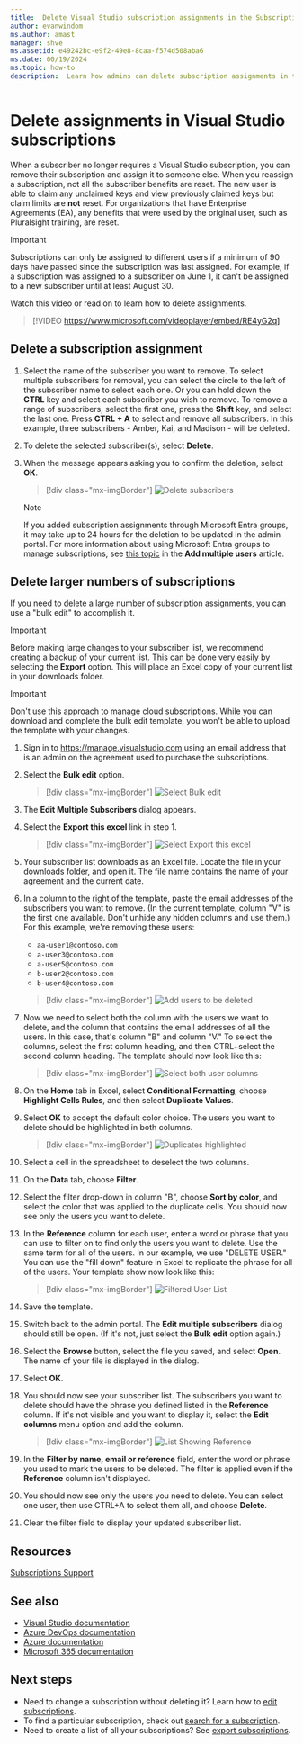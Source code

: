 ```yaml
---
title:  Delete Visual Studio subscription assignments in the Subscriptions Admin Portal
author: evanwindom
ms.author: amast
manager: shve
ms.assetid: e49242bc-e9f2-49e8-8caa-f574d508aba6
ms.date: 00/19/2024
ms.topic: how-to
description:  Learn how admins can delete subscription assignments in the Visual Studio Subscriptions Admin Portal.
---
```


# Delete assignments in Visual Studio subscriptions

When a subscriber no longer requires a Visual Studio subscription, you can remove their subscription and assign it to someone else. When you reassign a subscription, not all the subscriber benefits are reset. The new user is able to claim any unclaimed keys and view previously claimed keys but claim limits are **not** reset. For organizations that have Enterprise Agreements (EA), any benefits that were used by the original user, such as Pluralsight training, are reset. 

> [!IMPORTANT]
> Subscriptions can only be assigned to different users if a minimum of 90 days have passed since the subscription was last assigned. For example, if a subscription was assigned to a subscriber on June 1, it can't be assigned to a new subscriber until at least August 30. 

Watch this video or read on to learn how to delete assignments.  

> [!VIDEO https://www.microsoft.com/videoplayer/embed/RE4yG2q]

## Delete a subscription assignment

1. Select the name of the subscriber you want to remove. To select multiple subscribers for removal, you can select the circle to the left of the subscriber name to select each one. Or you can hold down the **CTRL** key and select each subscriber you wish to remove. To remove a range of subscribers, select the first one, press the **Shift** key, and select the last one. Press **CTRL + A** to select and remove all subscribers. In this example, three subscribers - Amber, Kai, and Madison - will be deleted. 
2. To delete the selected subscriber(s), select **Delete**.
3. When the message appears asking you to confirm the deletion, select **OK**.
   > [!div class="mx-imgBorder"]
   > ![Delete subscribers](_img/delete-license/delete-subscribers.png "Screenshot of manage subscribers page in the admin portal.  The Delete menu option is highlighted.")

   > [!NOTE]
   > If you added subscription assignments through Microsoft Entra groups, it may take up to 24 hours for the deletion to be updated in the admin portal. For more information about using Microsoft Entra groups to manage subscriptions, see [this topic](assign-license-bulk.md#use-entra-id-groups-to-assign-subscriptions) in the **Add multiple users** article. 

## Delete larger numbers of subscriptions

If you need to delete a large number of subscription assignments, you can use a "bulk edit" to accomplish it.  

  > [!IMPORTANT]
  > Before making large changes to your subscriber list, we recommend creating a backup of your current list. This can be done very easily by selecting the **Export** option. This will place an Excel copy of your current list in your downloads folder. 

  > [!IMPORTANT]
  > Don't use this approach to manage cloud subscriptions. While you can download and complete the bulk edit template, you won't be able to upload the template with your changes.  

1. Sign in to <https://manage.visualstudio.com> using an email address that is an 
admin on the agreement used to purchase the subscriptions.
0. Select the **Bulk edit** option. 
   > [!div class="mx-imgBorder"]
   > ![Select Bulk edit](_img/delete-license/bulk-edit-select.png "Screenshot of manage subscribers page in the admin portal. The Bulk edit menu option is highlighted.")

0. The **Edit Multiple Subscribers** dialog appears.  
0. Select the **Export this excel** link in step 1.  
   > [!div class="mx-imgBorder"]
   > ![Select Export this excel](_img/delete-license/export-this-excel-select.png "Screenshot of Edit multiple subscribers dialog. The Export this excel link in the first step is highlighted.")
   
0. Your subscriber list downloads as an Excel file. Locate the file in your downloads folder, and open it. The file name contains the name of your agreement and the current date.
0. In a column to the right of the template, paste the email addresses of the subscribers you want to remove. (In the current template, column "V" is the first one available. Don't unhide any hidden columns and use them.) For this example, we're removing these users:
    + `aa-user1@contoso.com`
    + `a-user3@contoso.com`
    + `a-user5@contoso.com`
    + `b-user2@contoso.com`
    + `b-user4@contoso.com`

   > [!div class="mx-imgBorder"]
   > ![Add users to be deleted](_img/delete-license/user-list-added.png "Screenshot of bulk edit template showing the users to be deleted listed in the right-most column. The list of users is highlighted.")

0. Now we need to select both the column with the users we want to delete, and the column that contains the email addresses of all the users. In this case, that's column "B" and column "V." To select the columns, select the first column heading, and then CTRL+select the second column heading. The template should now look like this:
   > [!div class="mx-imgBorder"]
   > ![Select both user columns](_img/delete-license/columns-selected.png "Screenshot of bulk edit template showing the columns for all users and the users to be deleted selected.")

0. On the **Home** tab in Excel, select **Conditional Formatting**, choose **Highlight Cells Rules**, and then select **Duplicate Values**.
0. Select **OK** to accept the default color choice. The users you want to delete should be highlighted in both columns. 
   > [!div class="mx-imgBorder"]
   > ![Duplicates highlighted](_img/delete-license/duplicates-highlighted.png "Screenshot of bulk edit template showing the columns for all users and the users to be deleted selected. The user names to be deleted are highlighted.")

0. Select a cell in the spreadsheet to deselect the two columns.  
0. On the **Data** tab, choose **Filter**.
0. Select the filter drop-down in column "B", choose **Sort by color**, and select the color that was applied to the duplicate cells. You should now see only the users you want to delete.  
0. In the **Reference** column for each user, enter a word or phrase that you can use to filter on to find only the users you want to delete. Use the same term for all of the users. In our example, we use "DELETE USER." You can use the "fill down" feature in Excel to replicate the phrase for all of the users. Your template show now look like this:
   > [!div class="mx-imgBorder"]
   > ![Filtered User List](_img/delete-license/reference-added.png "Screenshot of template showing the columns filtered by color. The phrase Delete User has been added to the reference field for each user.")

0. Save the template. 
0. Switch back to the admin portal. The **Edit multiple subscribers** dialog should still be open. (If it's not, just select the **Bulk edit** option again.) 
0. Select the **Browse** button, select the file you saved, and select **Open**. The name of your file is displayed in the dialog.
0. Select **OK**.
0. You should now see your subscriber list. The subscribers you want to delete should have the phrase you defined listed in the **Reference** column. If it's not visible and you want to display it, select the **Edit columns** menu option and add the column.
   > [!div class="mx-imgBorder"]
   > ![List Showing Reference](_img/delete-license/reference-list.png "Screenshot of subscriber list in the admin portal showing the addition of the reference term marking users to be deleted.")

0. In the **Filter by name, email or reference** field, enter the word or phrase you used to mark the users to be deleted. The filter is applied even if the **Reference** column isn't displayed.
0. You should now see only the users you need to delete. You can select one user, then use CTRL+A to select them all, and choose **Delete**.
0. Clear the filter field to display your updated subscriber list.  

## Resources

[Subscriptions Support](https://aka.ms/vsadminhelp)

## See also

+ [Visual Studio documentation](/visualstudio/)
+ [Azure DevOps documentation](/azure/devops/)
+ [Azure documentation](/azure/)
+ [Microsoft 365 documentation](/microsoft-365/)

## Next steps

+ Need to change a subscription without deleting it? Learn how to [edit subscriptions](edit-license.md).
+ To find a particular subscription, check out [search for a subscription](search-license.md).
+ Need to create a list of all your subscriptions? See [export subscriptions](exporting-subscriptions.md).

